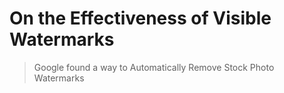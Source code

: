 # On the Effectiveness of Visible Watermarks
> Google found a way to Automatically Remove Stock Photo Watermarks
